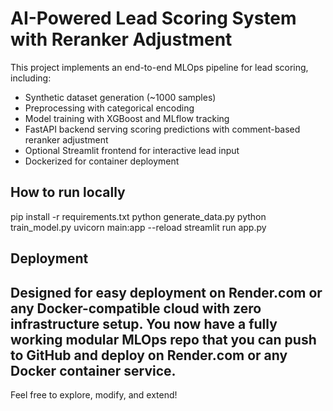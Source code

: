 # AI-Powered Lead Scoring System with Reranker Adjustment

This project implements an end-to-end MLOps pipeline for lead scoring, including:

- Synthetic dataset generation (~1000 samples)
- Preprocessing with categorical encoding
- Model training with XGBoost and MLflow tracking
- FastAPI backend serving scoring predictions with comment-based reranker adjustment
- Optional Streamlit frontend for interactive lead input
- Dockerized for container deployment

## How to run locally

pip install -r requirements.txt
python generate_data.py
python train_model.py
uvicorn main:app --reload
streamlit run app.py

## Deployment

Designed for easy deployment on Render.com or any Docker-compatible cloud with zero infrastructure setup.
You now have a fully working modular MLOps repo that you can push to GitHub and deploy on Render.com or any Docker container service.
---

Feel free to explore, modify, and extend!

